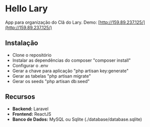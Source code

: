 # Hello Lary
App para organização do Clã do Lary.
Demo: [http://159.89.237.125/](http://159.89.237.125/)

## Instalação

 - Clone o repositório
 - Instalar as dependências do composer "composer install"
 - Configurar o .env
 - Gerar a chave para aplicação "php artisan key:generate"
 - Gerar as tabelas "php artisan migrate"
 - Gerar os seeds "php artisan db:seed"

## Recursos

 - **Backend:** Laravel
 - **Frontend:** ReactJS
 - **Banco de Dados:** MySQL ou Sqlite (./database/database.sqlite)

